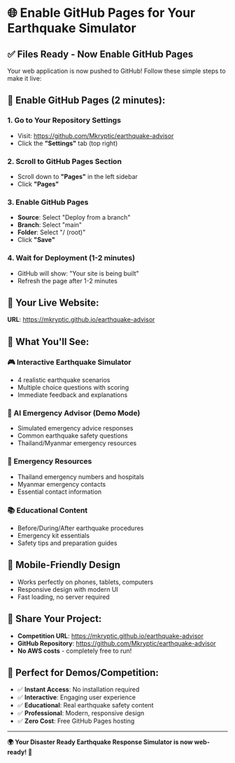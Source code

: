 # 🌐 Enable GitHub Pages for Your Earthquake Simulator

## ✅ **Files Ready - Now Enable GitHub Pages**

Your web application is now pushed to GitHub! Follow these simple steps to make it live:

## 🔧 **Enable GitHub Pages (2 minutes):**

### 1. Go to Your Repository Settings
- Visit: https://github.com/Mkryptic/earthquake-advisor
- Click the **"Settings"** tab (top right)

### 2. Scroll to GitHub Pages Section
- Scroll down to **"Pages"** in the left sidebar
- Click **"Pages"**

### 3. Enable GitHub Pages
- **Source**: Select "Deploy from a branch"
- **Branch**: Select "main"
- **Folder**: Select "/ (root)"
- Click **"Save"**

### 4. Wait for Deployment (1-2 minutes)
- GitHub will show: "Your site is being built"
- Refresh the page after 1-2 minutes

## 🎉 **Your Live Website:**

**URL**: https://mkryptic.github.io/earthquake-advisor

## 🌟 **What You'll See:**

### **🎮 Interactive Earthquake Simulator**
- 4 realistic earthquake scenarios
- Multiple choice questions with scoring
- Immediate feedback and explanations

### **🤖 AI Emergency Advisor (Demo Mode)**
- Simulated emergency advice responses
- Common earthquake safety questions
- Thailand/Myanmar emergency resources

### **🏥 Emergency Resources**
- Thailand emergency numbers and hospitals
- Myanmar emergency contacts
- Essential contact information

### **📚 Educational Content**
- Before/During/After earthquake procedures
- Emergency kit essentials
- Safety tips and preparation guides

## 📱 **Mobile-Friendly Design**
- Works perfectly on phones, tablets, computers
- Responsive design with modern UI
- Fast loading, no server required

## 🔗 **Share Your Project:**
- **Competition URL**: https://mkryptic.github.io/earthquake-advisor
- **GitHub Repository**: https://github.com/Mkryptic/earthquake-advisor
- **No AWS costs** - completely free to run!

## 🎯 **Perfect for Demos/Competition:**
- ✅ **Instant Access**: No installation required
- ✅ **Interactive**: Engaging user experience  
- ✅ **Educational**: Real earthquake safety content
- ✅ **Professional**: Modern, responsive design
- ✅ **Zero Cost**: Free GitHub Pages hosting

---

**🌍 Your Disaster Ready Earthquake Response Simulator is now web-ready! 🚀** 
